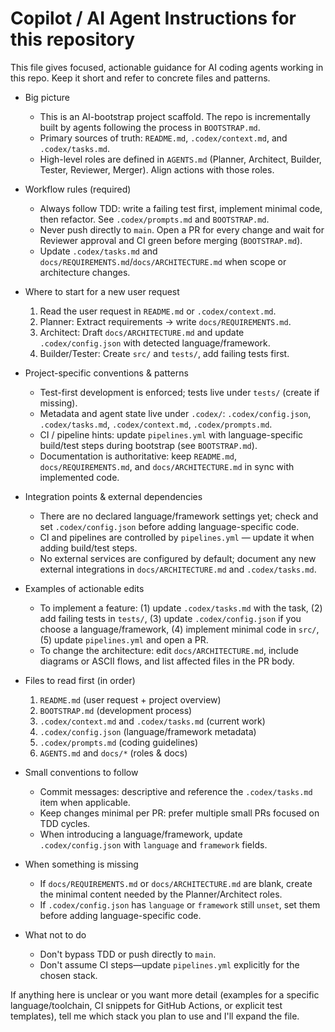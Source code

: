 # Copilot / AI Agent Instructions for this repository

This file gives focused, actionable guidance for AI coding agents working in this repo. Keep it short and refer to concrete files and patterns.

- Big picture
  - This is an AI-bootstrap project scaffold. The repo is incrementally built by agents following the process in `BOOTSTRAP.md`.
  - Primary sources of truth: `README.md`, `.codex/context.md`, and `.codex/tasks.md`.
  - High-level roles are defined in `AGENTS.md` (Planner, Architect, Builder, Tester, Reviewer, Merger). Align actions with those roles.

- Workflow rules (required)
  - Always follow TDD: write a failing test first, implement minimal code, then refactor. See `.codex/prompts.md` and `BOOTSTRAP.md`.
  - Never push directly to `main`. Open a PR for every change and wait for Reviewer approval and CI green before merging (`BOOTSTRAP.md`).
  - Update `.codex/tasks.md` and `docs/REQUIREMENTS.md`/`docs/ARCHITECTURE.md` when scope or architecture changes.

- Where to start for a new user request
  1. Read the user request in `README.md` or `.codex/context.md`.
  2. Planner: Extract requirements → write `docs/REQUIREMENTS.md`.
  3. Architect: Draft `docs/ARCHITECTURE.md` and update `.codex/config.json` with detected language/framework.
  4. Builder/Tester: Create `src/` and `tests/`, add failing tests first.

- Project-specific conventions & patterns
  - Test-first development is enforced; tests live under `tests/` (create if missing).
  - Metadata and agent state live under `.codex/`: `.codex/config.json`, `.codex/tasks.md`, `.codex/context.md`, `.codex/prompts.md`.
  - CI / pipeline hints: update `pipelines.yml` with language-specific build/test steps during bootstrap (see `BOOTSTRAP.md`).
  - Documentation is authoritative: keep `README.md`, `docs/REQUIREMENTS.md`, and `docs/ARCHITECTURE.md` in sync with implemented code.

- Integration points & external dependencies
  - There are no declared language/framework settings yet; check and set `.codex/config.json` before adding language-specific code.
  - CI and pipelines are controlled by `pipelines.yml` — update it when adding build/test steps.
  - No external services are configured by default; document any new external integrations in `docs/ARCHITECTURE.md` and `.codex/tasks.md`.

- Examples of actionable edits
  - To implement a feature: (1) update `.codex/tasks.md` with the task, (2) add failing tests in `tests/`, (3) update `.codex/config.json` if you choose a language/framework, (4) implement minimal code in `src/`, (5) update `pipelines.yml` and open a PR.
  - To change the architecture: edit `docs/ARCHITECTURE.md`, include diagrams or ASCII flows, and list affected files in the PR body.

- Files to read first (in order)
  1. `README.md` (user request + project overview)
  2. `BOOTSTRAP.md` (development process)
  3. `.codex/context.md` and `.codex/tasks.md` (current work)
  4. `.codex/config.json` (language/framework metadata)
  5. `.codex/prompts.md` (coding guidelines)
  6. `AGENTS.md` and `docs/*` (roles & docs)

- Small conventions to follow
  - Commit messages: descriptive and reference the `.codex/tasks.md` item when applicable.
  - Keep changes minimal per PR: prefer multiple small PRs focused on TDD cycles.
  - When introducing a language/framework, update `.codex/config.json` with `language` and `framework` fields.

- When something is missing
  - If `docs/REQUIREMENTS.md` or `docs/ARCHITECTURE.md` are blank, create the minimal content needed by the Planner/Architect roles.
  - If `.codex/config.json` has `language` or `framework` still `unset`, set them before adding language-specific code.

- What not to do
  - Don't bypass TDD or push directly to `main`.
  - Don't assume CI steps—update `pipelines.yml` explicitly for the chosen stack.

If anything here is unclear or you want more detail (examples for a specific language/toolchain, CI snippets for GitHub Actions, or explicit test templates), tell me which stack you plan to use and I'll expand the file.
